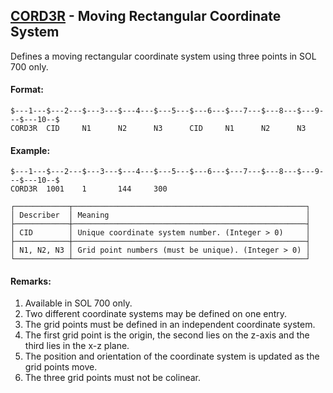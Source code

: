 ## [CORD3R](https://nexus.hexagon.com/documentationcenter/bundle/MSC_Nastran_2022.4/page/Nastran_Combined_Book/qrg/bulkc2/TOC.CORD3R.xhtml) - Moving Rectangular Coordinate System

Defines a moving rectangular coordinate system using three points in SOL 700 only.

#### Format:

```nastran
$---1---$---2---$---3---$---4---$---5---$---6---$---7---$---8---$---9---$---10--$
CORD3R  CID     N1      N2      N3      CID     N1      N2      N3              
```

#### Example:

```nastran
$---1---$---2---$---3---$---4---$---5---$---6---$---7---$---8---$---9---$---10--$
CORD3R  1001    1       144     300                                             
```

```text
┌────────────┬────────────────────────────────────────────────────┐
│ Describer  │ Meaning                                            │
├────────────┼────────────────────────────────────────────────────┤
│ CID        │ Unique coordinate system number. (Integer > 0)     │
├────────────┼────────────────────────────────────────────────────┤
│ N1, N2, N3 │ Grid point numbers (must be unique). (Integer > 0) │
└────────────┴────────────────────────────────────────────────────┘
```

#### Remarks:

1. Available in SOL 700 only.
2. Two different coordinate systems may be defined on one entry.
3. The grid points must be defined in an independent coordinate system.
4. The first grid point is the origin, the second lies on the z-axis and the third lies in the x-z plane.
5. The position and orientation of the coordinate system is updated as the grid points move.
6. The three grid points must not be colinear.
